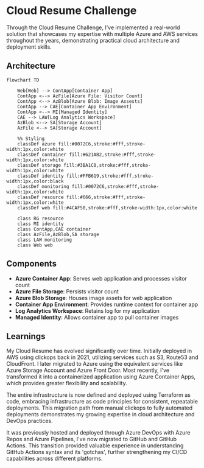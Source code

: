 # Cloud Resume Challenge
Through the Cloud Resume Challenge, I've implemented a real-world solution that showcases my expertise with multiple Azure and AWS services throughout the years, demonstrating practical cloud architecture and deployment skills.

## Architecture
```mermaid
flowchart TD

    Web[Web] --> ContApp[Container App]
    ContApp <--> AzFile[Azure File: Visitor Count]
    ContApp <--> AzBlob[Azure Blob: Image Assests]
    ContApp --> CAE[Container App Environment]
    ContApp <--> MI[Managed Identity]
    CAE --> LAW[Log Analytics Workspace]
    AzBlob <--> SA[Storage Account]
    AzFile <--> SA[Storage Account]
    
    %% Styling
    classDef azure fill:#0072C6,stroke:#fff,stroke-width:1px,color:white
    classDef container fill:#621AB2,stroke:#fff,stroke-width:1px,color:white
    classDef storage fill:#3BA1C0,stroke:#fff,stroke-width:1px,color:white
    classDef identity fill:#FFB619,stroke:#fff,stroke-width:1px,color:black
    classDef monitoring fill:#0072C6,stroke:#fff,stroke-width:1px,color:white
    classDef resource fill:#666,stroke:#fff,stroke-width:1px,color:white
    classDef web fill:#4CAF50,stroke:#fff,stroke-width:1px,color:white
    
    class RG resource
    class MI identity
    class ContApp,CAE container
    class AzFile,AzBlob,SA storage
    class LAW monitoring
    class Web web
```

## Components
- **Azure Container App**: Serves web application and processes visitor count
- **Azure File Storage**: Persists visitor count
- **Azure Blob Storage**: Houses image assets for web application
- **Container App Environment**: Provides runtime context for container app
- **Log Analytics Workspace**: Retains log for my application
- **Managed Identity**: Allows container app to pull container images

## Learnings
My Cloud Resume has evolved significantly over time. Initially deployed in AWS using clickops back in 2021, utilizing services such as S3, Route53 and CloudFront. I later migrated to Azure using the equivalent services like Azure Storage Account and Azure Front Door. Most recently, I've transformed it into a containerized application using Azure Container Apps, which provides greater flexibility and scalability.

The entire infrastructure is now defined and deployed using Terraform as code, embracing infrastructure as code principles for consistent, repeatable deployments. This migration path from manual clickops to fully automated deployments demonstrates my growing expertise in cloud architecture and DevOps practices.

It was previously hosted and deployed through Azure DevOps with Azure Repos and Azure Pipelines, I've now migrated to GitHub and GitHub Actions. This transition provided valuable experience in understanding GitHub Actions syntax and its 'gotchas', further strengthening my CI/CD capabilities across different platforms.
